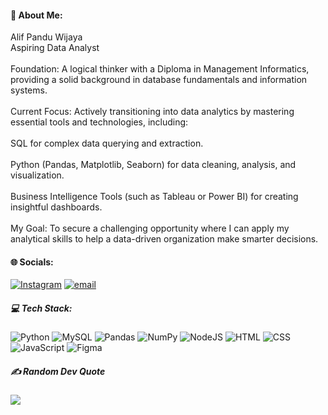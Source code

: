 #### 💫 About Me:
Alif Pandu Wijaya<br>Aspiring Data Analyst<br><br>Foundation: A logical thinker with a Diploma in Management Informatics, providing a solid background in database fundamentals and information systems.<br><br>Current Focus: Actively transitioning into data analytics by mastering essential tools and technologies, including:<br><br>SQL for complex data querying and extraction.<br><br>Python (Pandas, Matplotlib, Seaborn) for data cleaning, analysis, and visualization.<br><br>Business Intelligence Tools (such as Tableau or Power BI) for creating insightful dashboards.<br><br>My Goal: To secure a challenging opportunity where I can apply my analytical skills to help a data-driven organization make smarter decisions.


#### 🌐 Socials:
[![Instagram](https://img.shields.io/badge/Instagram-%23E4405F.svg?logo=Instagram&logoColor=white)](https://instagram.com/hfearth_) [![email](https://img.shields.io/badge/Email-D14836?logo=gmail&logoColor=white)](mailto:pwijaya071@gmail.com) 

##### 💻 Tech Stack:
![Python](https://img.shields.io/badge/python-3670A0?style=plastic&logo=python&logoColor=ffdd54) ![MySQL](https://img.shields.io/badge/mysql-4479A1.svg?style=plastic&logo=mysql&logoColor=white) ![Pandas](https://img.shields.io/badge/pandas-%23150458.svg?style=plastic&logo=pandas&logoColor=white) ![NumPy](https://img.shields.io/badge/numpy-%23013243.svg?style=plastic&logo=numpy&logoColor=white) ![NodeJS](https://img.shields.io/badge/node.js-6DA55F?style=plastic&logo=node.js&logoColor=white) ![HTML](https://img.shields.io/badge/html5-%23E34F26.svg?style=plastic&logo=html5&logoColor=white) ![CSS](https://img.shields.io/badge/css3-%231572B6.svg?style=plastic&logo=css3&logoColor=white) ![JavaScript](https://img.shields.io/badge/javascript-%23323330.svg?style=plastic&logo=javascript&logoColor=%23F7DF1E) ![Figma](https://img.shields.io/badge/figma-%23F24E1E.svg?style=plastic&logo=figma&logoColor=white)


##### ✍️ Random Dev Quote
![](https://quotes-github-readme.vercel.app/api?type=vetical&theme=radical)

<!-- Proudly created with GPRM ( https://gprm.itsvg.in ) -->
